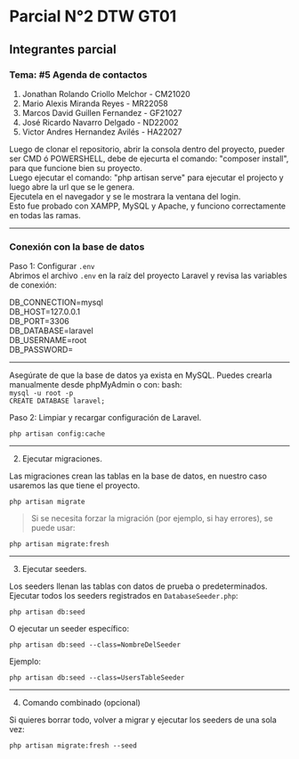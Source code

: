 # Parcial N°2 DTW GT01

## Integrantes parcial

### Tema: #5 Agenda de contactos

1. Jonathan Rolando Criollo Melchor - CM21020  
2. Mario Alexis Miranda Reyes - MR22058  
3. Marcos David Guillen Fernandez - GF21027  
4. José Ricardo Navarro Delgado - ND22002  
5. Victor Andres Hernandez Avilés - HA22027  

Luego de clonar el repositorio, abrir la consola dentro del proyecto, pueder ser CMD ó POWERSHELL, debe de ejecurta el comando:  "composer install", para que funcione bien su proyecto.  
Luego ejecutar el comando: "php artisan serve" para ejecutar el projecto y luego abre la url que se le genera.  
Ejecutela en el navegador y se le mostrara la ventana del login.  
Esto fue probado con XAMPP, MySQL y Apache, y funciono correctamente en todas las ramas.  

---

### Conexión con la base de datos

Paso 1: Configurar `.env`  
Abrimos el archivo `.env` en la raíz del proyecto Laravel y revisa  las variables de conexión:  

DB_CONNECTION=mysql  
DB_HOST=127.0.0.1  
DB_PORT=3306  
DB_DATABASE=laravel  
DB_USERNAME=root  
DB_PASSWORD=  

---

Asegúrate de que la base de datos ya exista en MySQL. Puedes crearla manualmente desde phpMyAdmin o con:
bash:  
`mysql -u root -p`  
`CREATE DATABASE laravel;`  

Paso 2: Limpiar y recargar configuración de Laravel.  

`php artisan config:cache`  

---

2. Ejecutar migraciones.

Las migraciones crean las tablas en la base de datos, en nuestro caso usaremos las que tiene el proyecto.  

`php artisan migrate`

> Si se necesita forzar la migración (por ejemplo, si hay errores), se puede usar:

`php artisan migrate:fresh`

---

3. Ejecutar seeders.  

Los seeders llenan las tablas con datos de prueba o predeterminados.  
Ejecutar todos los seeders registrados en `DatabaseSeeder.php`:  

`php artisan db:seed`

O ejecutar un seeder específico:  

`php artisan db:seed --class=NombreDelSeeder`

Ejemplo:

`php artisan db:seed --class=UsersTableSeeder`

---

4. Comando combinado (opcional)

Si quieres borrar todo, volver a migrar y ejecutar los seeders de una sola vez:

`php artisan migrate:fresh --seed`

